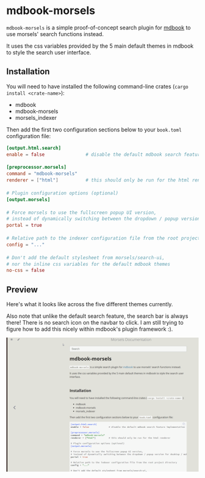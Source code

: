 # mdbook-morsels

`mdbook-morsels` is a simple proof-of-concept search plugin for [mdbook](https://github.com/rust-lang/mdBook) to use morsels' search functions instead.

It uses the css variables provided by the 5 main default themes in mdbook to style the search user interface.

## Installation

You will need to have installed the following command-line crates (`cargo install <crate-name>`):
- mdbook
- mdbook-morsels
- morsels_indexer

Then add the first two configuration sections below to your `book.toml` configuration file:

```toml
[output.html.search]
enable = false               # disable the default mdbook search feature implementation

[preprocessor.morsels]
command = "mdbook-morsels"
renderer = ["html"]          # this should only be run for the html renderer

# Plugin configuration options (optional)
[output.morsels]

# Force morsels to use the fullscreen popup UI version,
# instead of dynamically switching between the dropdown / popup version for desktop / mobile devices
portal = true

# Relative path to the indexer configuration file from the root project directory
config = "..."

# Don't add the default stylesheet from morsels/search-ui,
# nor the inline css variables for the default mdbook themes
no-css = false
```

## Preview

Here's what it looks like across the five different themes currently.

Also note that unlike the default search feature, the search bar is always there! There is no search icon on the navbar to click. I am still trying to figure how to add this nicely within mdbook's plugin framework :).

![mdbook morsels plugin preview](./images/mdbook-preview.gif)
